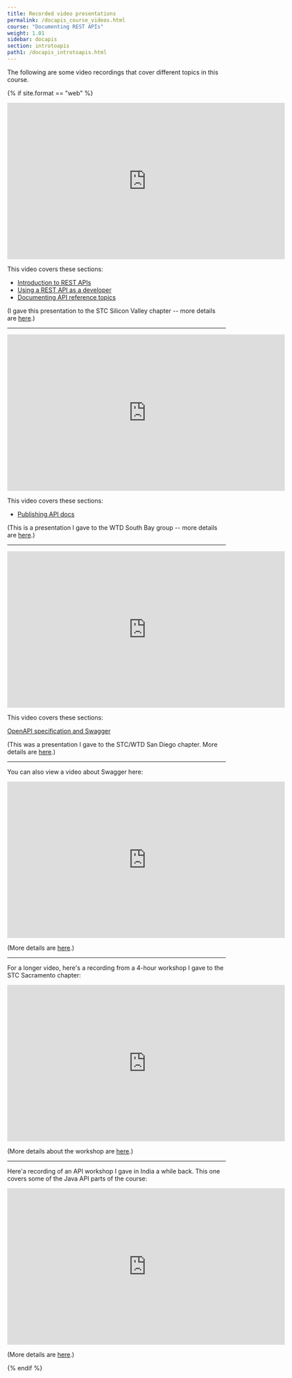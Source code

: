 ```yaml
---
title: Recorded video presentations
permalink: /docapis_course_videos.html
course: "Documenting REST APIs"
weight: 1.01
sidebar: docapis
section: introtoapis
path1: /docapis_introtoapis.html
---
```


The following are some video recordings that cover different topics in this course.

{% if site.format == "web" %}

<iframe width="640" height="360" src="https://www.youtube.com/embed/NawxzLB4aro" frameborder="0" allowfullscreen></iframe>

This video covers these sections:

* [Introduction to REST APIs](http://idratherbewriting.com/learnapidoc/docapis_introtoapis.html)
* [Using a REST API as a developer](http://idratherbewriting.com/learnapidoc/likeadeveloper.html)
* [Documenting API reference topics](http://idratherbewriting.com/learnapidoc/docendpoints.html)

(I gave this presentation to the STC Silicon Valley chapter -- more details are [here]().)

<hr/>


<iframe width="640" height="360" src="https://www.youtube.com/embed/__vSXJn-JQo" frameborder="0" allow="autoplay; encrypted-media" allowfullscreen></iframe>

This video covers these sections:

* [Publishing API docs](http://idratherbewriting.com/learnapidoc/pubapis_overview.html)

(This is a presentation I gave to the WTD South Bay group -- more details are  [here](http://idratherbewriting.com/2018/01/19/wtd-south-bay-publish-api-documentation-presentation/).)

<hr/>

<iframe width="640" height="360" src="https://www.youtube.com/embed/gcDSL-8pkvU" frameborder="0" allow="autoplay; encrypted-media" allowfullscreen></iframe>

This video covers these sections:

[OpenAPI specification and Swagger](http://idratherbewriting.com/learnapidoc/restapispecifications.html)

(This was a presentation I gave to the STC/WTD San Diego chapter. More details are [here](http://idratherbewriting.com/2018/02/14/openapi-and-swagger-presentation/).)

<hr/>

You can also view a video about Swagger here:

<iframe width="640" height="360" src="https://www.youtube.com/embed/wC5hxY0RItQ" frameborder="0" allowfullscreen></iframe>

(More details are [here](http://idratherbewriting.com/2017/01/17/swagger-presentation-documenting-rest-apis/).)

<hr/>

For a longer video, here's a recording from a 4-hour workshop I gave to the STC Sacramento chapter:

<iframe width="640" height="360" src="https://www.youtube.com/embed/GerbihyUpdo" frameborder="0" allowfullscreen></iframe>

(More details about the workshop are [here](http://idratherbewriting.com/2016/03/27/rest-api-workshop-recording-sacramento-stc/).)

<hr/>


Here'a recording of an API workshop I gave in India a while back. This one covers some of the Java API parts of the course:

<iframe width="640" height="360" src="https://www.youtube.com/embed/zYDW6Pw26ls" frameborder="0" allowfullscreen></iframe>

(More details are [here](http://idratherbewriting.com/2015/03/19/recording-of-api-documentation-workshop-rest-and-javadoc-at-tcworld-india-2015/).)

{% endif %}
